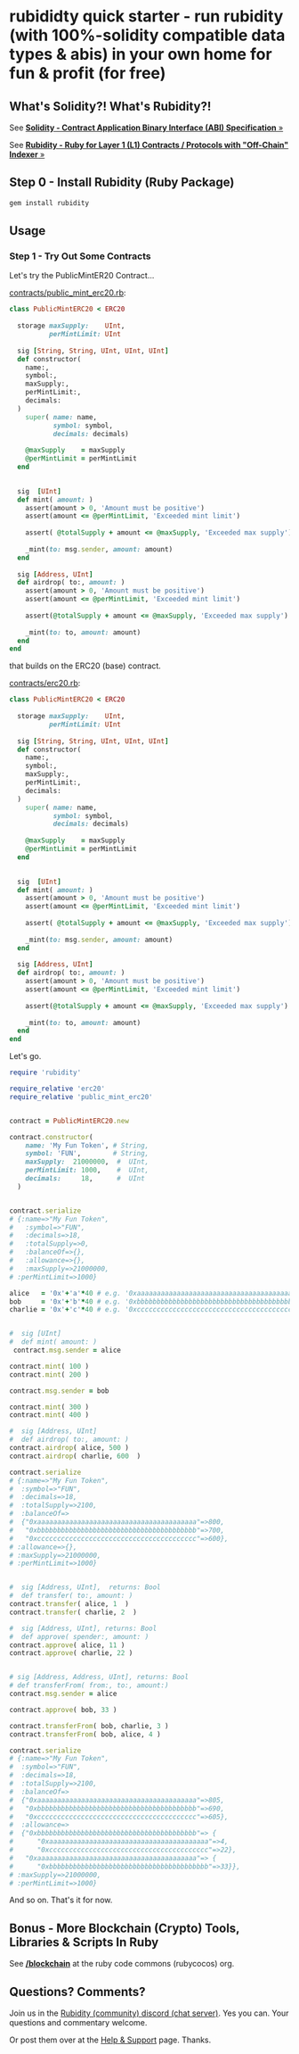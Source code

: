# rubididty quick starter - run rubidity (with 100%-solidity compatible data types & abis) in your own home for fun & profit (for free)


## What's Solidity?! What's Rubidity?!

See [**Solidity - Contract Application Binary Interface (ABI) Specification** »](https://docs.soliditylang.org/en/latest/abi-spec.html)

See [**Rubidity - Ruby for Layer 1 (L1) Contracts / Protocols with "Off-Chain" Indexer**  »](https://github.com/s6ruby/rubidity)


## Step 0 - Install Rubidity (Ruby Package)

``` ruby
gem install rubidity
```



##  Usage 

### Step 1 - Try Out Some Contracts

Let's try the PublicMintER20 Contract...

[contracts/public_mint_erc20.rb](/contracts/public_mint_erc20.rb):

``` ruby
class PublicMintERC20 < ERC20
  
  storage maxSupply:    UInt,
          perMintLimit: UInt 
  
  sig [String, String, UInt, UInt, UInt]
  def constructor(
    name:,
    symbol:,
    maxSupply:,
    perMintLimit:,
    decimals:
  ) 
    super( name: name, 
           symbol: symbol, 
           decimals: decimals)
 
    @maxSupply    = maxSupply
    @perMintLimit = perMintLimit
  end
 

  sig  [UInt]
  def mint( amount: )
    assert(amount > 0, 'Amount must be positive')
    assert(amount <= @perMintLimit, 'Exceeded mint limit')
    
    assert( @totalSupply + amount <= @maxSupply, 'Exceeded max supply')
    
    _mint(to: msg.sender, amount: amount)
  end
  
  sig [Address, UInt]
  def airdrop( to:, amount: ) 
    assert(amount > 0, 'Amount must be positive')
    assert(amount <= @perMintLimit, 'Exceeded mint limit')
    
    assert(@totalSupply + amount <= @maxSupply, 'Exceeded max supply')
    
    _mint(to: to, amount: amount)
  end
end
```

that builds on the ERC20 (base) contract.

[contracts/erc20.rb](lib/rubidity/contracts/erc20.rb):

``` ruby
class PublicMintERC20 < ERC20
  
  storage maxSupply:    UInt,
          perMintLimit: UInt 
  
  sig [String, String, UInt, UInt, UInt]
  def constructor(
    name:,
    symbol:,
    maxSupply:,
    perMintLimit:,
    decimals:
  ) 
    super( name: name, 
           symbol: symbol, 
           decimals: decimals)
    
    @maxSupply    = maxSupply
    @perMintLimit = perMintLimit
  end
 

  sig  [UInt]
  def mint( amount: )
    assert(amount > 0, 'Amount must be positive')
    assert(amount <= @perMintLimit, 'Exceeded mint limit')
    
    assert( @totalSupply + amount <= @maxSupply, 'Exceeded max supply')
    
    _mint(to: msg.sender, amount: amount)
  end
  
  sig [Address, UInt]
  def airdrop( to:, amount: ) 
    assert(amount > 0, 'Amount must be positive')
    assert(amount <= @perMintLimit, 'Exceeded mint limit')
    
    assert(@totalSupply + amount <= @maxSupply, 'Exceeded max supply')
    
    _mint(to: to, amount: amount)
  end
end
```


Let's go.

``` ruby
require 'rubidity'

require_relative 'erc20'
require_relative 'public_mint_erc20'


contract = PublicMintERC20.new

contract.constructor(
    name: 'My Fun Token', # String,
    symbol: 'FUN',        # String,
    maxSupply:  21000000,  #  UInt,
    perMintLimit: 1000,    #  UInt,
    decimals:     18,      #  UInt
  ) 


contract.serialize
# {:name=>"My Fun Token",
#   :symbol=>"FUN",
#   :decimals=>18,
#   :totalSupply=>0,
#   :balanceOf=>{},
#   :allowance=>{},
#   :maxSupply=>21000000,
# :perMintLimit=>1000}

alice   = '0x'+'a'*40 # e.g. '0xaaaaaaaaaaaaaaaaaaaaaaaaaaaaaaaaaaaaaaaa'
bob     = '0x'+'b'*40 # e.g. '0xbbbbbbbbbbbbbbbbbbbbbbbbbbbbbbbbbbbbbbbb'
charlie = '0x'+'c'*40 # e.g. '0xcccccccccccccccccccccccccccccccccccccccc'


#  sig [UInt]
#  def mint( amount: )
 contract.msg.sender = alice

contract.mint( 100 )
contract.mint( 200 )

contract.msg.sender = bob

contract.mint( 300 )
contract.mint( 400 )

#  sig [Address, UInt]
#  def airdrop( to:, amount: ) 
contract.airdrop( alice, 500 )
contract.airdrop( charlie, 600  )

contract.serialize
# {:name=>"My Fun Token",
#  :symbol=>"FUN",
#  :decimals=>18,
#  :totalSupply=>2100,
#  :balanceOf=>
#  {"0xaaaaaaaaaaaaaaaaaaaaaaaaaaaaaaaaaaaaaaaa"=>800,
#   "0xbbbbbbbbbbbbbbbbbbbbbbbbbbbbbbbbbbbbbbbb"=>700,
#   "0xcccccccccccccccccccccccccccccccccccccccc"=>600},
# :allowance=>{},
# :maxSupply=>21000000,
# :perMintLimit=>1000}


#  sig [Address, UInt],  returns: Bool
#  def transfer( to:, amount: )
contract.transfer( alice, 1  )
contract.transfer( charlie, 2  )

#  sig [Address, UInt], returns: Bool
#  def approve( spender:, amount: ) 
contract.approve( alice, 11 )
contract.approve( charlie, 22 )


# sig [Address, Address, UInt], returns: Bool
# def transferFrom( from:, to:, amount:)
contract.msg.sender = alice

contract.approve( bob, 33 )

contract.transferFrom( bob, charlie, 3 )
contract.transferFrom( bob, alice, 4 )

contract.serialize
# {:name=>"My Fun Token",
#  :symbol=>"FUN",
#  :decimals=>18,
#  :totalSupply=>2100,
#  :balanceOf=> 
#  {"0xaaaaaaaaaaaaaaaaaaaaaaaaaaaaaaaaaaaaaaaa"=>805,
#   "0xbbbbbbbbbbbbbbbbbbbbbbbbbbbbbbbbbbbbbbbb"=>690,
#   "0xcccccccccccccccccccccccccccccccccccccccc"=>605},
#  :allowance=>
#  {"0xbbbbbbbbbbbbbbbbbbbbbbbbbbbbbbbbbbbbbbbb"=> {
#      "0xaaaaaaaaaaaaaaaaaaaaaaaaaaaaaaaaaaaaaaaa"=>4, 
#      "0xcccccccccccccccccccccccccccccccccccccccc"=>22},
#   "0xaaaaaaaaaaaaaaaaaaaaaaaaaaaaaaaaaaaaaaaa"=> {
#      "0xbbbbbbbbbbbbbbbbbbbbbbbbbbbbbbbbbbbbbbbb"=>33}},
# :maxSupply=>21000000,
# :perMintLimit=>1000}
```

And so on. That's it for now.






## Bonus - More Blockchain (Crypto) Tools, Libraries & Scripts In Ruby

See [**/blockchain**](https://github.com/rubycocos/blockchain) 
at the ruby code commons (rubycocos) org.


## Questions? Comments?

Join us in the [Rubidity (community) discord (chat server)](https://discord.gg/3JRnDUap6y). Yes you can.
Your questions and commentary welcome.

Or post them over at the [Help & Support](https://github.com/geraldb/help) page. Thanks.

